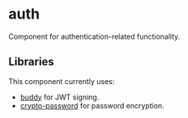 # auth

Component for authentication-related functionality.

## Libraries

This component currently uses:
- [buddy](https://funcool.github.io/buddy-sign/latest/01-jwt.html) for JWT signing.
- [crypto-password](https://github.com/weavejester/crypto-password) for password encryption.

